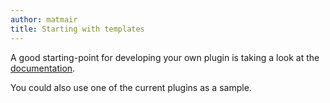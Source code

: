 ```yaml
---
author: matmair
title: Starting with templates
---
```

A good starting-point for developing your own plugin is taking a look at the [documentation](https://inventree.readthedocs.io/en/latest/extend/plugins/).

You could also use one of the current plugins as a sample.